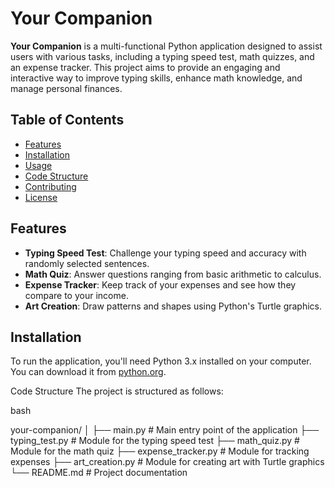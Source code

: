 # Your Companion

**Your Companion** is a multi-functional Python application designed to assist users with various tasks, including a typing speed test, math quizzes, and an expense tracker. This project aims to provide an engaging and interactive way to improve typing skills, enhance math knowledge, and manage personal finances.

## Table of Contents

- [Features](#features)
- [Installation](#installation)
- [Usage](#usage)
- [Code Structure](#code-structure)
- [Contributing](#contributing)
- [License](#license)

## Features

- **Typing Speed Test**: Challenge your typing speed and accuracy with randomly selected sentences.
- **Math Quiz**: Answer questions ranging from basic arithmetic to calculus.
- **Expense Tracker**: Keep track of your expenses and see how they compare to your income.
- **Art Creation**: Draw patterns and shapes using Python's Turtle graphics.

## Installation

To run the application, you'll need Python 3.x installed on your computer. You can download it from [python.org](https://www.python.org/).

Code Structure
The project is structured as follows:

bash

your-companion/
│
├── main.py                # Main entry point of the application
├── typing_test.py         # Module for the typing speed test
├── math_quiz.py           # Module for the math quiz
├── expense_tracker.py      # Module for tracking expenses
├── art_creation.py         # Module for creating art with Turtle graphics
└── README.md               # Project documentation
